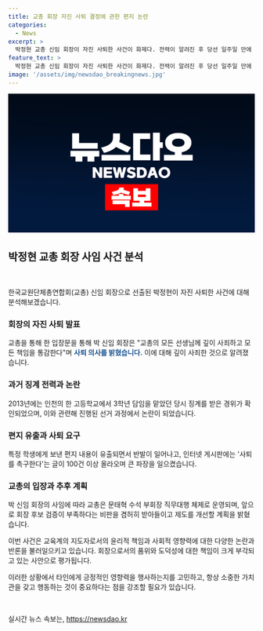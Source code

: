 ```yaml
---
title: 교총 회장 자진 사퇴 결정에 관한 편지 논란
categories:
  - News
excerpt: >
  박정현 교총 신임 회장이 자진 사퇴한 사건이 화제다. 전력이 알려진 후 당선 일주일 만에 사퇴 의사를 밝히며 깊이 사죄한다고 밝혔다. 그는 과거의 실수로 인해 교총과 회원들에게 심려를 끼쳤다고 인정했고, 회장 후보 검증이 부족하다는 비판을 받아들이며 제도를 개선할 것을 약속했다. 교총은 차기 회장 선거까지 문태혁 수석 부회장이 직무대행하며 사과와 반성을 표명했다. 박 신임 회장의 편지 내용과 징계 전력이 논란을 빚었으며, 이에 대한 반발과 교총의 대응이 이슈가 되고 있다.
feature_text: >
  박정현 교총 신임 회장이 자진 사퇴한 사건이 화제다. 전력이 알려진 후 당선 일주일 만에 사퇴 의사를 밝히며 깊이 사죄한다고 밝혔다. 그는 과거의 실수로 인해 교총과 회원들에게 심려를 끼쳤다고 인정했고, 회장 후보 검증이 부족하다는 비판을 받아들이며 제도를 개선할 것을 약속했다. 교총은 차기 회장 선거까지 문태혁 수석 부회장이 직무대행하며 사과와 반성을 표명했다. 박 신임 회장의 편지 내용과 징계 전력이 논란을 빚었으며, 이에 대한 반발과 교총의 대응이 이슈가 되고 있다.
image: '/assets/img/newsdao_breakingnews.jpg'
---
```


<p><img src="/assets/img/newsdao_breakingnews.jpg" alt="implanttips 속보" /></p>

<h2 data-ke-size="size26">박정현 교총 회장 사임 사건 분석</h2>

<p data-ke-size="size16">&nbsp;</p>

<p>한국교원단체총연합회(교총) 신임 회장으로 선출된 박정현이 자진 사퇴한 사건에 대해 분석해보겠습니다.</p>

<h3>회장의 자진 사퇴 발표</h3>

<p>교총을 통해 한 입장문을 통해 박 신임 회장은 "교총의 모든 선생님께 깊이 사죄하고 모든 책임을 통감한다"며 <b><span style="color: #1a5490;">사퇴 의사를 밝혔습니다.</span></b> 이에 대해 깊이 사죄한 것으로 알려졌습니다. </p>

<h3>과거 징계 전력과 논란</h3>

<p>2013년에는 인천의 한 고등학교에서 3학년 담임을 맡았던 당시 징계를 받은 경위가 확인되었으며, 이와 관련해 진행된 선거 과정에서 논란이 되었습니다. </p>

<h3>편지 유출과 사퇴 요구</h3>

<p>특정 학생에게 보낸 편지 내용이 유출되면서 반발이 일어나고, 인터넷 게시판에는 '사퇴를 촉구한다'는 글이 100건 이상 올라오며 큰 파장을 일으켰습니다.</p>

<h3>교총의 입장과 추후 계획</h3>

<p>박 신임 회장의 사임에 따라 교총은 문태혁 수석 부회장 직무대행 체제로 운영되며, 앞으로 회장 후보 검증이 부족하다는 비판을 겸허히 받아들이고 제도를 개선할 계획을 밝혔습니다.</p>

<p>이번 사건은 교육계의 지도자로서의 윤리적 책임과 사회적 영향력에 대한 다양한 논란과 반론을 불러일으키고 있습니다. 회장으로서의 품위와 도덕성에 대한 책임이 크게 부각되고 있는 사안으로 평가됩니다.</p>

<p>이러한 상황에서 타인에게 긍정적인 영향력을 행사하는지를 고민하고, 항상 소중한 가치관을 갖고 행동하는 것이 중요하다는 점을 강조할 필요가 있습니다. </p>

<p data-ke-size="size16">&nbsp;</p>
실시간 뉴스 속보는, <a href="https://newsdao.kr" rel="dofollow">https://newsdao.kr</a>


